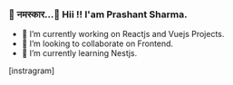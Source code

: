 ### 🙏 नमस्कार...👋 Hii !! I'am Prashant Sharma.

- 🔭 I’m currently working on Reactjs and Vuejs Projects. 
- 👯 I’m looking to collaborate on Frontend.
- 🌱 I’m currently learning Nestjs.

[instragram]
